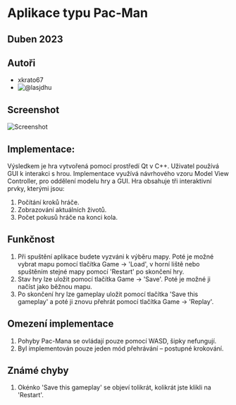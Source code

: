 # Aplikace typu Pac-Man

## Duben 2023

## Autoři
- xkrato67
- ![@lasjdhu](https://github.com/lasjdhu)

## Screenshot

![Screenshot](game.png)

## Implementace:

Výsledkem je hra vytvořená pomocí prostředí Qt v C++.
Uživatel používá GUI k interakci s hrou.
Implementace využívá návrhového vzoru Model View Controller, pro oddělení modelu hry a GUI.
Hra obsahuje tři interaktivní prvky, kterými jsou:
1) Počítání kroků hráče.
2) Zobrazování aktuálních životů.
3) Počet pokusů hráče na konci kola.

## Funkčnost

1) Při spuštění aplikace budete vyzváni k výběru mapy. Poté je možné vybrat mapu pomocí tlačítka Game -> 'Load', v horní liště
nebo spuštěním stejné mapy pomocí 'Restart' po skončení hry.
2) Stav hry lze uložit pomocí tlačítka Game -> 'Save'. Poté je možné ji načíst jako běžnou mapu.
3) Po skončení hry lze gameplay uložit pomocí tlačítka 'Save this gameplay' a poté ji znovu přehrát pomocí tlačítka Game -> 'Replay'.

## Omezení implementace

1) Pohyby Pac-Mana se ovládají pouze pomocí WASD, šipky nefungují.
2) Byl implementován pouze jeden mód přehrávání – postupné krokování.

## Známé chyby
1) Okénko 'Save this gameplay' se objeví tolikrát, kolikrát jste klikli na 'Restart'.
